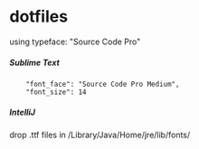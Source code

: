 dotfiles
========

using typeface: "Source Code Pro"

##### Sublime Text
```
    "font_face": "Source Code Pro Medium",
    "font_size": 14
```

##### IntelliJ
drop .ttf files in /Library/Java/Home/jre/lib/fonts/
